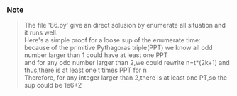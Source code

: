 ### Note
> The file '86.py' give an direct solusion by enumerate all situation and it runs well.<br>
> Here's a simple proof for a loose sup of the enumerate time:<br>
> because of the primitive Pythagoras triple(PPT) we know all odd number larger than 1 could have at least one PPT<br>
> and for any odd number larger than 2,we could rewrite n=t*(2k+1) and thus,there is at least one t times PPT for n<br>
> Therefore, for any integer larger than 2,there is at least one PT,so the sup could be 1e6+2

